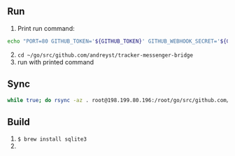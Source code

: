 ## Run

1. Print run command:
  ```bash
  echo "PORT=80 GITHUB_TOKEN='${GITHUB_TOKEN}' GITHUB_WEBHOOK_SECRET='${GITHUB_WEBHOOK_SECRET}' TELEGRAM_TOKEN='${TELEGRAM_TOKEN}' go run main.go"
  ```
2. `cd ~/go/src/github.com/andreyst/tracker-messenger-bridge`
3. run with printed command

## Sync

```bash
while true; do rsync -az . root@198.199.80.196:/root/go/src/github.com/andreyst/tracker-messenger-bridge 2>/dev/null; sleep 1; done
```

## Build
1. `$ brew install sqlite3`
2. 